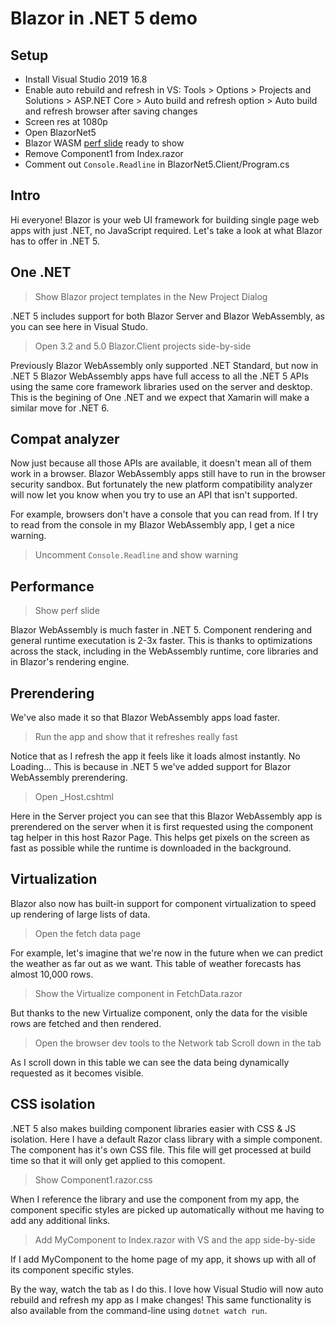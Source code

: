# Blazor in .NET 5 demo

## Setup

- Install Visual Studio 2019 16.8
- Enable auto rebuild and refresh in VS: Tools > Options > Projects and Solutions > ASP.NET Core > Auto build and refresh option > Auto build and refresh browser after saving changes
- Screen res at 1080p
- Open BlazorNet5
- Blazor WASM [perf slide](blazor-wasm-perf.pptx) ready to show
- Remove Component1 from Index.razor
- Comment out `Console.Readline` in BlazorNet5.Client/Program.cs

## Intro

Hi everyone! Blazor is your web UI framework for building single page web apps with just .NET, no JavaScript required. Let's take a look at what Blazor has to offer in .NET 5. 

## One .NET

> Show Blazor project templates in the New Project Dialog

.NET 5 includes support for both Blazor Server and Blazor WebAssembly, as you can see here in Visual Studo.

> Open 3.2 and 5.0 Blazor.Client projects side-by-side

Previously Blazor WebAssembly only supported .NET Standard, but now in .NET 5 Blazor WebAssembly apps have full access to all the .NET 5 APIs using the same core framework libraries used on the server and desktop. This is the begining of One .NET and we expect that Xamarin will make a similar move for .NET 6.

## Compat analyzer

Now just because all those APIs are available, it doesn't mean all of them work in a browser. Blazor WebAssembly apps still have to run in the browser security sandbox. But fortunately the new platform compatibility analyzer will now let you know when you try to use an API that isn't supported.

For example, browsers don't have a console that you can read from. If I try to read from the console in my Blazor WebAssembly app, I get a nice warning.

> Uncomment `Console.Readline` and show warning

## Performance

> Show perf slide

Blazor WebAssembly is much faster in .NET 5. Component rendering and general runtime executation is 2-3x faster. This is thanks to optimizations across the stack, including in the WebAssembly runtime, core libraries and in Blazor's rendering engine.

## Prerendering

We've also made it so that Blazor WebAssembly apps load faster.

> Run the app and show that it refreshes really fast

Notice that as I refresh the app it feels like it loads almost instantly. No Loading... This is because in .NET 5 we've added support for Blazor WebAssembly prerendering.

> Open _Host.cshtml

Here in the Server project you can see that this Blazor WebAssembly app is prerendered on the server when it is first requested using the component tag helper in this host Razor Page. This helps get pixels on the screen as fast as possible while the runtime is downloaded in the background. 

## Virtualization

Blazor also now has built-in support for component virtualization to speed up rendering of large lists of data.

> Open the fetch data page

For example, let's imagine that we're now in the future when we can predict the weather as far out as we want. This table of weather forecasts has almost 10,000 rows.

> Show the Virtualize component in FetchData.razor

But thanks to the new Virtualize component, only the data for the visible rows are fetched and then rendered. 

> Open the browser dev tools to the Network tab
> Scroll down in the tab

As I scroll down in this table we can see the data being dynamically requested as it becomes visible.

## CSS isolation

.NET 5 also makes building component libraries easier with CSS & JS isolation. Here I have a default Razor class library with a simple component. The component has it's own CSS file. This file will get processed at build time so that it will only get applied to this comopent. 

> Show Component1.razor.css

When I reference the library and use the component from my app, the component specific styles are picked up automatically without me having to add any additional links.

> Add MyComponent to Index.razor with VS and the app side-by-side

If I add MyComponent to the home page of my app, it shows up with all of its component specific styles.

By the way, watch the tab as I do this. I love how Visual Studio will now auto rebuild and refresh my app as I make changes! This same functionality is also available from the command-line using `dotnet watch run`.

